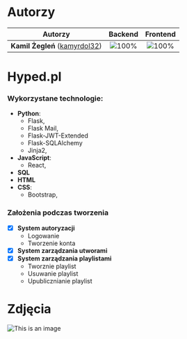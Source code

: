 # Autorzy

| Autorzy | Backend | Frontend |
| :---: | :---: | :---: |
| **Kamil Żegleń** ([kamyrdol32](https://github.com/kamyrdol32))  | ![100%](https://progress-bar.dev/100)  | ![100%](https://progress-bar.dev/100)  |

# Hyped.pl

### Wykorzystane technologie:
  - **Python**:
      - Flask,
      - Flask Mail,
      - Flask-JWT-Extended
      - Flask-SQLAlchemy
      - Jinja2,
  - **JavaScript**:
      - React,
  - **SQL**
  - **HTML**
  - **CSS**:
    - Bootstrap,
    
### Założenia podczas tworzenia

- [x] **System autoryzacji**
  - Logowanie
  - Tworzenie konta
- [x] **System zarządzania utworami**
- [x] **System zarządzania playlistami**
  - Tworznie playlist
  - Usuwanie playlist
  - Upublicznianie playlist

# Zdjęcia
![This is an image](https://i.imgur.com/DdkRzJB.png)
